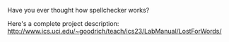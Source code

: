 Have you ever thought how spellchecker works?

Here's a complete project description: http://www.ics.uci.edu/~goodrich/teach/ics23/LabManual/LostForWords/